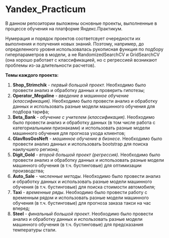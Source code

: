 # Yandex_Practicum
В данном репозитории выложены основные проекты, выполненные в процессе обучения на платформе Яндекс.Практикум. 

Нумерация и порядок проектов соответсвует очередности их выполнения и получения новых знаний. Поэтому, например, до определенного уровня использовалась рукописная функция по подбору гиперпараметров в модели, а не RandomizedSearchCV и GridSearchCV (она хорошо работает с классификацией, но с регрессией возникают проблемы из-за длительности расчетов).

**Темы каждого проекта:**
1. **Shop_Strimchik** - *первый большой проект.* Необходимо было провести анализ и обработку данных и проверить гипотезы;
2. **Operator_Megaline** - *введение в машинное обучение (классификация).* Необходимо было провести анализ и обработку данных и использовать разные модели машинного обучения для подбора тарифа;
3. **Beta_Bank** - *обучение с учителем (классификация).* Необходимо было провести анализ и обработку данных (в том числе работа с категориальными признаками) и использовать разные модели машинного обучения для прогноза ухода клиентов;
4. **GlavRosGosNeft** - *машинное обучение в бизнесе*. Необходимо было провести анализ данных и использовать bootstrap для поиска наилучшего региона;
5. **Digit_Gold** - *второй большой проект (регрессия)*. Необходимо было провести анализ и обработку данных и использовать разные модели машинного обучения (в т.ч. бустинговые) для оптимизации производства;
6. **Auto_Sale** - *численные методы*. Необходимо было провести анализ и обработку данных и использовать разные модели машинного обучения (в т.ч. бустинговые) для поиска стоимости автомобиля;
7. **Taxi** - *временные ряды*. Необходимо было провести работу с временным рядом и использовать разные модели машинного обучения (в т.ч. бустинговые) для прогноза заказа такси на час вперед;
8. **Steel** - *финальный большой проект*. Необходимо было провести анализ и обработку данных и использовать разные модели машинного обучения (в т.ч. бустинговые) для предсказания температуры стали.
